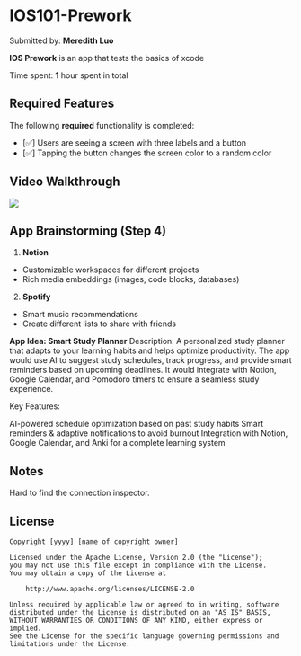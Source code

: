 # IOS101-Prework

Submitted by: **Meredith Luo**

**IOS Prework** is an app that tests the basics of xcode 

Time spent: **1** hour spent in total

## Required Features

The following **required** functionality is completed:

- [✅] Users are seeing a screen with three labels and a button
- [✅] Tapping the button changes the screen color to a random color
 
## Video Walkthrough
<div>
    <a href="https://www.loom.com/share/33b03dc5d49f4532afac6d761624bac0">
      <img style="max-width:300px;" src="https://cdn.loom.com/sessions/thumbnails/33b03dc5d49f4532afac6d761624bac0-57cac4d9400acbdf-full-play.gif">
    </a>
</div>


## App Brainstorming (Step 4)
1. **Notion**

- Customizable workspaces for different projects
- Rich media embeddings (images, code blocks, databases)

2. **Spotify**

- Smart music recommendations
- Create different lists to share with friends

**App Idea: Smart Study Planner**
Description:
A personalized study planner that adapts to your learning habits and helps optimize productivity. The app would use AI to suggest study schedules, track progress, and provide smart reminders based on upcoming deadlines. It would integrate with Notion, Google Calendar, and Pomodoro timers to ensure a seamless study experience.

Key Features:

AI-powered schedule optimization based on past study habits
Smart reminders & adaptive notifications to avoid burnout
Integration with Notion, Google Calendar, and Anki for a complete learning system

## Notes

Hard to find the connection inspector.

## License

    Copyright [yyyy] [name of copyright owner]

    Licensed under the Apache License, Version 2.0 (the "License");
    you may not use this file except in compliance with the License.
    You may obtain a copy of the License at

        http://www.apache.org/licenses/LICENSE-2.0

    Unless required by applicable law or agreed to in writing, software
    distributed under the License is distributed on an "AS IS" BASIS,
    WITHOUT WARRANTIES OR CONDITIONS OF ANY KIND, either express or implied.
    See the License for the specific language governing permissions and
    limitations under the License.
